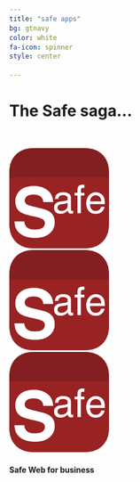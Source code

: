 ```yaml
---
title: "safe apps"
bg: gtnavy
color: white
fa-icon: spinner
style: center

---
```


# The Safe saga...
&nbsp;

<div class="container">
<div class="row">
  <div class="column halfx">
	<a href="http://test.bobgoo.com"><img width="180" src="img/Icon-Safe-Web-for-kids-512.png" alt="" title="" /></a>
  </div>
  <div class="column halfx">
	<a href="http://safeweb.bobgoo.com"><img width="180" src="img/Icon-Safe-Web-for-kids-512.png" alt="" title="" /></a>
  </div>  
</div>
<div class="row">
  <div class="column halfx">
	<a href="http://safeweb.bobgoo.com"><img width="180" src="img/Icon-Safe-Web-for-kids-512.png" alt="" title="" /></a><br>
	<h4>Safe Web for business</h4>
  </div>
</div>
</div>